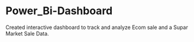 # Power_Bi-Dashboard
Created interactive dashboard to track and analyze Ecom sale and a Supar Market Sale Data.
